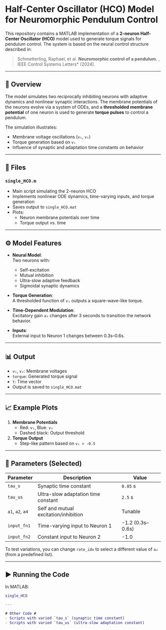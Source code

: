 # Half-Center Oscillator (HCO) Model for Neuromorphic Pendulum Control

This repository contains a MATLAB implementation of a **2-neuron Half-Center Oscillator (HCO)** model used to generate torque signals for pendulum control. The system is based on the neural control structure described in:

> Schmetterling, Raphael, et al. **Neuromorphic control of a pendulum.** , IEEE Control Systems Letters* (2024).

---

## 🔬 Overview

The model simulates two reciprocally inhibiting neurons with adaptive dynamics and nonlinear synaptic interactions. The membrane potentials of the neurons evolve via a system of ODEs, and a **thresholded membrane potential** of one neuron is used to generate **torque pulses** to control a pendulum.

The simulation illustrates:
- Membrane voltage oscillations (`v₁`, `v₂`)
- Torque generation based on `v₁`
- Influence of synaptic and adaptation time constants on behavior

---

## 📁 Files

### `single_HCO.m`
- Main script simulating the 2-neuron HCO
- Implements nonlinear ODE dynamics, time-varying inputs, and torque generation
- Saves output to `single_HCO.mat`
- Plots:
  - Neuron membrane potentials over time
  - Torque output vs. time

---

## ⚙️ Model Features

- **Neural Model**:  
  Two neurons with:
  - Self-excitation
  - Mutual inhibition
  - Ultra-slow adaptive feedback
  - Sigmoidal synaptic dynamics

- **Torque Generation**:  
  A thresholded function of `v₁` outputs a square-wave-like torque.

- **Time-Dependent Modulation**:  
  Excitatory gain `a₃` changes after 3 seconds to transition the network behavior.

- **Inputs**:  
  External input to Neuron 1 changes between 0.3s–0.6s.

---

## 📊 Output

- `v₁`, `v₂`: Membrane voltages  
- `torque`: Generated torque signal  
- `t`: Time vector  
- Output is saved to `single_HCO.mat`

---

## 📈 Example Plots

1. **Membrane Potentials**
   - Red: `v₁`, Blue: `v₂`
   - Dashed black: Output threshold
2. **Torque Output**
   - Step-like pattern based on `v₁ > -0.5`

---

## 🧪 Parameters (Selected)

| Parameter | Description | Value |
|----------|-------------|-------|
| `tau_s` | Synaptic time constant | `0.05` s |
| `tau_us` | Ultra-slow adaptation time constant | `2.5` s |
| `a1`, `a2`, `a4` | Self and mutual excitation/inhibition | Tunable |
| `input_fn1` | Time-varying input to Neuron 1 | -1.2 (0.3s–0.6s) |
| `input_fn2` | Constant input to Neuron 2 | -1.0 |

To test variations, you can change `rate_idx` to select a different value of `a₄` (from a predefined list).

---

## ▶️ Running the Code

In MATLAB:
```matlab
single_HCO

---

# Other Code #
- Scripts with varied `tau_s` (synaptic time constant)
- Scripts with varied `tau_us` (ultra-slow adaptation constant)
